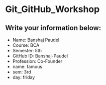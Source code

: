 # Git_GitHub_Workshop

## Write your information below:

- Name: Banshaj Paudel
- Course: BCA
- Semester: 5th
- GitHub ID: Banshaj-Paudel
- Profession: Co-Founder
- name: famous 
- sem: 3rd 
- day: friday